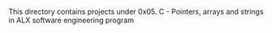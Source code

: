 This directory contains projects under 0x05. C - Pointers, arrays and strings in ALX software engineering program
